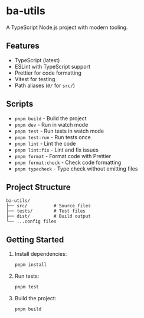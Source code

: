 # ba-utils

A TypeScript Node.js project with modern tooling.

## Features

- TypeScript (latest)
- ESLint with TypeScript support
- Prettier for code formatting
- Vitest for testing
- Path aliases (`@/` for `src/`)

## Scripts

- `pnpm build` - Build the project
- `pnpm dev` - Run in watch mode
- `pnpm test` - Run tests in watch mode
- `pnpm test:run` - Run tests once
- `pnpm lint` - Lint the code
- `pnpm lint:fix` - Lint and fix issues
- `pnpm format` - Format code with Prettier
- `pnpm format:check` - Check code formatting
- `pnpm typecheck` - Type check without emitting files

## Project Structure

```
ba-utils/
├── src/          # Source files
├── tests/        # Test files
├── dist/         # Build output
└── ...config files
```

## Getting Started

1. Install dependencies:

   ```bash
   pnpm install
   ```

2. Run tests:

   ```bash
   pnpm test
   ```

3. Build the project:
   ```bash
   pnpm build
   ```

